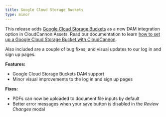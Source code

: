 ```yaml
---
title: Google Cloud Storage Buckets
type: minor
---
```

This release adds [Google Cloud Storage Buckets](https://cloud.google.com/storage/docs/buckets) as a new DAM integration option in CloudCannon Assets. Read our documentation to learn [how to set up a Google Cloud Storage Bucket with CloudCannon](/documentation/articles/creating-a-google-cloud-storage-dam/).

Also included are a couple of bug fixes, and visual updates to our log in and sign up pages.

**Features:**

* Google Cloud Storage Buckets DAM support
* Minor visual improvements to the log in and sign up pages

**Fixes:**

* PDFs can now be uploaded to document file inputs by default
* Better error messages when your save button is disabled in the *Review Changes* modal